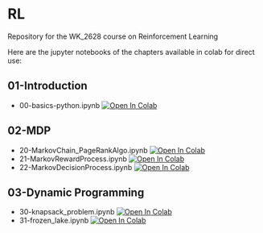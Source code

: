 # RL
Repository for the WK_2628 course on Reinforcement Learning

Here are the jupyter notebooks of the chapters available in colab for direct use:

## 01-Introduction 
- 00-basics-python.ipynb  [![Open In Colab](https://colab.research.google.com/assets/colab-badge.svg)](https://colab.research.google.com/github/Fjoelsak/RL/blob/main/01_Introduction/00-basics-python.ipynb)


## 02-MDP 
- 20-MarkovChain_PageRankAlgo.ipynb  [![Open In Colab](https://colab.research.google.com/assets/colab-badge.svg)](https://colab.research.google.com/github/Fjoelsak/RL/blob/main/02_MDP/20-MarkovChain_PageRankAlgo.ipynb)
- 21-MarkovRewardProcess.ipynb  [![Open In Colab](https://colab.research.google.com/assets/colab-badge.svg)](https://colab.research.google.com/github/Fjoelsak/RL/blob/main/02_MDP/21-MarkovRewardProcess.ipynb)
- 22-MarkovDecisionProcess.ipynb  [![Open In Colab](https://colab.research.google.com/assets/colab-badge.svg)](https://colab.research.google.com/github/Fjoelsak/RL/blob/main/02_MDP/22-MarkovDecisionProcess.ipynb)


## 03-Dynamic Programming
- 30-knapsack_problem.ipynb  [![Open In Colab](https://colab.research.google.com/assets/colab-badge.svg)](https://colab.research.google.com/github/Fjoelsak/RL/blob/main/03_Dynamic_Programming/30-knapsack_problem.ipynb)
- 31-frozen_lake.ipynb [![Open In Colab](https://colab.research.google.com/assets/colab-badge.svg)](https://colab.research.google.com/github/Fjoelsak/RL/blob/main/03_Dynamic_Programming/31-frozen_lake.ipynb)